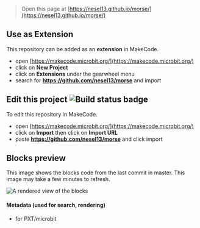 
> Open this page at [https://nesel13.github.io/morse/](https://nesel13.github.io/morse/)

## Use as Extension

This repository can be added as an **extension** in MakeCode.

* open [https://makecode.microbit.org/](https://makecode.microbit.org/)
* click on **New Project**
* click on **Extensions** under the gearwheel menu
* search for **https://github.com/nesel13/morse** and import

## Edit this project ![Build status badge](https://github.com/nesel13/morse/workflows/MakeCode/badge.svg)

To edit this repository in MakeCode.

* open [https://makecode.microbit.org/](https://makecode.microbit.org/)
* click on **Import** then click on **Import URL**
* paste **https://github.com/nesel13/morse** and click import

## Blocks preview

This image shows the blocks code from the last commit in master.
This image may take a few minutes to refresh.

![A rendered view of the blocks](https://github.com/nesel13/morse/raw/master/.github/makecode/blocks.png)

#### Metadata (used for search, rendering)

* for PXT/microbit
<script src="https://makecode.com/gh-pages-embed.js"></script><script>makeCodeRender("{{ site.makecode.home_url }}", "{{ site.github.owner_name }}/{{ site.github.repository_name }}");</script>
